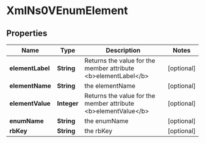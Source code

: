 
# XmlNs0VEnumElement

## Properties
Name | Type | Description | Notes
------------ | ------------- | ------------- | -------------
**elementLabel** | **String** | Returns the value for the member attribute &lt;b&gt;elementLabel&lt;/b&gt; |  [optional]
**elementName** | **String** | the elementName |  [optional]
**elementValue** | **Integer** | Returns the value for the member attribute &lt;b&gt;elementValue&lt;/b&gt; |  [optional]
**enumName** | **String** | the enumName |  [optional]
**rbKey** | **String** | the rbKey |  [optional]



